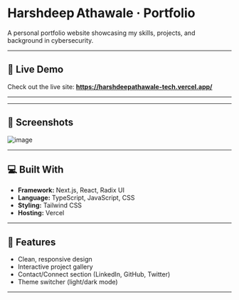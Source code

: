 # Harshdeep Athawale · Portfolio


A personal portfolio website showcasing my skills, projects, and background in cybersecurity.

---

## 🔗 Live Demo

Check out the live site: **https://harshdeepathawale-tech.vercel.app/**

---

---

## 📸 Screenshots

<!-- 
![Home Page](./assets/home.png)
![Projects](./assets/projects.png)
Add real screenshots once available.
-->
![image](https://github.com/user-attachments/assets/4b11b302-4a64-4b89-8c89-ba26facbad14)

---

## 💻 Built With

- **Framework:** Next.js, React, Radix UI
- **Language:** TypeScript, JavaScript, CSS
- **Styling:** Tailwind CSS
- **Hosting:** Vercel

---

## 🚀 Features

- Clean, responsive design
- Interactive project gallery
- Contact/Connect section (LinkedIn, GitHub, Twitter)
- Theme switcher (light/dark mode)

---


